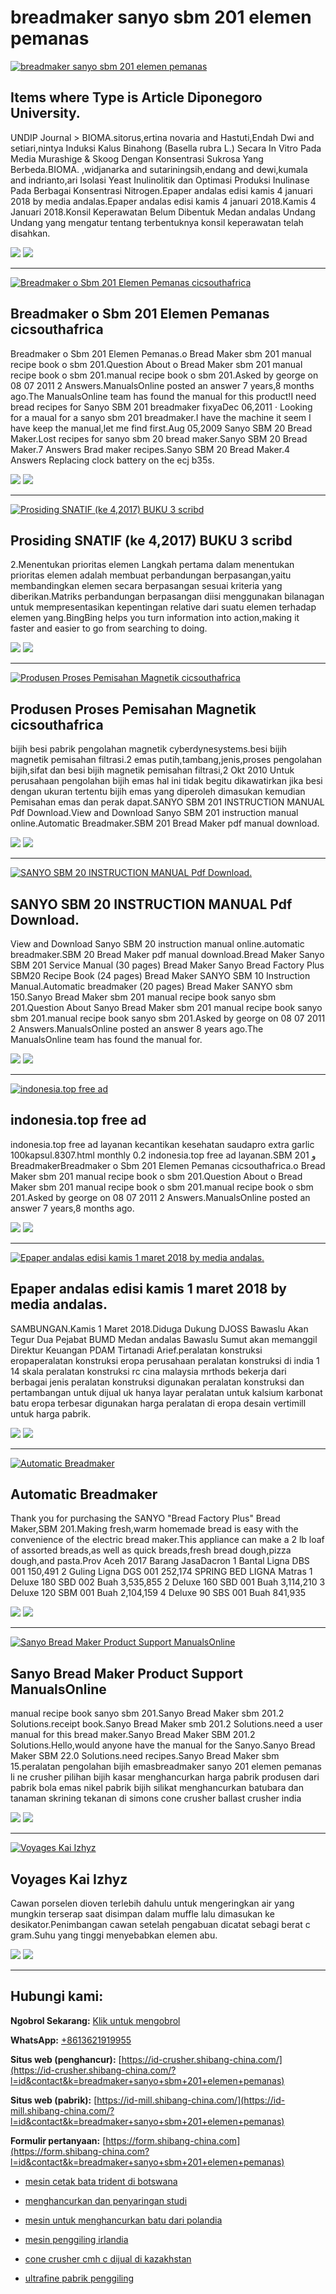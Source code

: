 # breadmaker sanyo sbm 201 elemen pemanas

<a href="https://swt.shibang-china.com/?l=id&img&k=breadmaker+sanyo+sbm+201+elemen+pemanas" target="_blank">![breadmaker sanyo sbm 201 elemen pemanas](http://static.shibang-china.com/all-800x300/231.jpg)</a>

## Items where Type is Article Diponegoro University.
UNDIP Journal > BIOMA.sitorus,ertina novaria and Hastuti,Endah Dwi and setiari,nintya Induksi Kalus Binahong (Basella rubra L.) Secara In Vitro Pada Media Murashige & Skoog Dengan Konsentrasi Sukrosa Yang Berbeda.BIOMA. ,widjanarka and sutariningsih,endang and dewi,kumala and indrianto,ari Isolasi Yeast Inulinolitik dan Optimasi Produksi Inulinase Pada Berbagai Konsentrasi Nitrogen.Epaper andalas edisi kamis 4 januari 2018 by media andalas.Epaper andalas edisi kamis 4 januari 2018.Kamis 4 Januari 2018.Konsil Keperawatan Belum Dibentuk Medan andalas Undang Undang yang mengatur tentang terbentuknya konsil keperawatan telah disahkan.


<a href="https://whatsapp.shibangsoft.com/WhatsApp.php" target="_blank" title="WhatsApp">![](http://static.shibang-china.com/icon/whatsapp.png)</a> <a href="https://swt.shibang-china.com/?l=id&icon&k=breadmaker+sanyo+sbm+201+elemen+pemanas" target="_blank">![](http://static.shibang-china.com/icon/chat-id.png)</a>

---

<a href="https://swt.shibang-china.com/?l=id&img&k=breadmaker+sanyo+sbm+201+elemen+pemanas" target="_blank">![Breadmaker o Sbm 201 Elemen Pemanas cicsouthafrica](http://static.shibang-china.com/all-800x300/1018.jpg)</a>

## Breadmaker o Sbm 201 Elemen Pemanas cicsouthafrica
Breadmaker o Sbm 201 Elemen Pemanas.o Bread Maker sbm 201 manual recipe book o sbm 201.Question About o Bread Maker sbm 201 manual recipe book o sbm 201.manual recipe book o sbm 201.Asked by george on 08 07 2011 2 Answers.ManualsOnline posted an answer 7 years,8 months ago.The ManualsOnline team has found the manual for this product!I need bread recipes for Sanyo SBM 201 breadmaker fixyaDec 06,2011 · Looking for a maual for a sanyo sbm 201 breadmaker.I have the machine it seem I have keep the manual,let me find first.Aug 05,2009 Sanyo SBM 20 Bread Maker.Lost recipes for sanyo sbm 20 bread maker.Sanyo SBM 20 Bread Maker.7 Answers Brad maker recipes.Sanyo SBM 20 Bread Maker.4 Answers Replacing clock battery on the ecj b35s.


<a href="https://whatsapp.shibangsoft.com/WhatsApp.php" target="_blank" title="WhatsApp">![](http://static.shibang-china.com/icon/whatsapp.png)</a> <a href="https://swt.shibang-china.com/?l=id&icon&k=breadmaker+sanyo+sbm+201+elemen+pemanas" target="_blank">![](http://static.shibang-china.com/icon/chat-id.png)</a>

---

<a href="https://swt.shibang-china.com/?l=id&img&k=breadmaker+sanyo+sbm+201+elemen+pemanas" target="_blank">![Prosiding SNATIF (ke 4,2017) BUKU 3 scribd](http://static.shibang-china.com/all-800x300/236.jpg)</a>

## Prosiding SNATIF (ke 4,2017) BUKU 3 scribd
2.Menentukan prioritas elemen Langkah pertama dalam menentukan prioritas elemen adalah membuat perbandungan berpasangan,yaitu membandingkan elemen secara berpasangan sesuai kriteria yang diberikan.Matriks perbandungan berpasangan diisi menggunakan bilanagan untuk mempresentasikan kepentingan relative dari suatu elemen terhadap elemen yang.BingBing helps you turn information into action,making it faster and easier to go from searching to doing.


<a href="https://whatsapp.shibangsoft.com/WhatsApp.php" target="_blank" title="WhatsApp">![](http://static.shibang-china.com/icon/whatsapp.png)</a> <a href="https://swt.shibang-china.com/?l=id&icon&k=breadmaker+sanyo+sbm+201+elemen+pemanas" target="_blank">![](http://static.shibang-china.com/icon/chat-id.png)</a>

---

<a href="https://swt.shibang-china.com/?l=id&img&k=breadmaker+sanyo+sbm+201+elemen+pemanas" target="_blank">![Produsen Proses Pemisahan Magnetik cicsouthafrica](http://static.shibang-china.com/all-800x300/1406.jpg)</a>

## Produsen Proses Pemisahan Magnetik cicsouthafrica
bijih besi pabrik pengolahan magnetik cyberdynesystems.besi bijih magnetik pemisahan filtrasi.2 emas putih,tambang,jenis,proses pengolahan bijih,sifat dan besi bijih magnetik pemisahan filtrasi,2 Okt 2010 Untuk perusahaan pengolahan bijih emas hal ini tidak begitu dikawatirkan jika besi dengan ukuran tertentu bijih emas yang diperoleh dimasukan kemudian Pemisahan emas dan perak dapat.SANYO SBM 201 INSTRUCTION MANUAL Pdf Download.View and Download Sanyo SBM 201 instruction manual online.Automatic Breadmaker.SBM 201 Bread Maker pdf manual download.


<a href="https://whatsapp.shibangsoft.com/WhatsApp.php" target="_blank" title="WhatsApp">![](http://static.shibang-china.com/icon/whatsapp.png)</a> <a href="https://swt.shibang-china.com/?l=id&icon&k=breadmaker+sanyo+sbm+201+elemen+pemanas" target="_blank">![](http://static.shibang-china.com/icon/chat-id.png)</a>

---

<a href="https://swt.shibang-china.com/?l=id&img&k=breadmaker+sanyo+sbm+201+elemen+pemanas" target="_blank">![SANYO SBM 20 INSTRUCTION MANUAL Pdf Download.](http://static.shibang-china.com/all-800x300/495.jpg)</a>

## SANYO SBM 20 INSTRUCTION MANUAL Pdf Download.
View and Download Sanyo SBM 20 instruction manual online.automatic breadmaker.SBM 20 Bread Maker pdf manual download.Bread Maker Sanyo SBM 201 Service Manual (30 pages) Bread Maker Sanyo Bread Factory Plus SBM20 Recipe Book (24 pages) Bread Maker SANYO SBM 10 Instruction Manual.Automatic breadmaker (20 pages) Bread Maker SANYO sbm 150.Sanyo Bread Maker sbm 201 manual recipe book sanyo sbm 201.Question About Sanyo Bread Maker sbm 201 manual recipe book sanyo sbm 201.manual recipe book sanyo sbm 201.Asked by george on 08 07 2011 2 Answers.ManualsOnline posted an answer 8 years ago.The ManualsOnline team has found the manual for.


<a href="https://whatsapp.shibangsoft.com/WhatsApp.php" target="_blank" title="WhatsApp">![](http://static.shibang-china.com/icon/whatsapp.png)</a> <a href="https://swt.shibang-china.com/?l=id&icon&k=breadmaker+sanyo+sbm+201+elemen+pemanas" target="_blank">![](http://static.shibang-china.com/icon/chat-id.png)</a>

---

<a href="https://swt.shibang-china.com/?l=id&img&k=breadmaker+sanyo+sbm+201+elemen+pemanas" target="_blank">![indonesia.top free ad](http://static.shibang-china.com/all-800x300/1479.jpg)</a>

## indonesia.top free ad
indonesia.top free ad layanan kecantikan kesehatan saudapro extra garlic 100kapsul.8307.html monthly 0.2 indonesia.top free ad layanan.SBM 201 و BreadmakerBreadmaker o Sbm 201 Elemen Pemanas cicsouthafrica.o Bread Maker sbm 201 manual recipe book o sbm 201.Question About o Bread Maker sbm 201 manual recipe book o sbm 201.manual recipe book o sbm 201.Asked by george on 08 07 2011 2 Answers.ManualsOnline posted an answer 7 years,8 months ago.


<a href="https://whatsapp.shibangsoft.com/WhatsApp.php" target="_blank" title="WhatsApp">![](http://static.shibang-china.com/icon/whatsapp.png)</a> <a href="https://swt.shibang-china.com/?l=id&icon&k=breadmaker+sanyo+sbm+201+elemen+pemanas" target="_blank">![](http://static.shibang-china.com/icon/chat-id.png)</a>

---

<a href="https://swt.shibang-china.com/?l=id&img&k=breadmaker+sanyo+sbm+201+elemen+pemanas" target="_blank">![Epaper andalas edisi kamis 1 maret 2018 by media andalas.](http://static.shibang-china.com/all-800x300/1320.jpg)</a>

## Epaper andalas edisi kamis 1 maret 2018 by media andalas.
SAMBUNGAN.Kamis 1 Maret 2018.Diduga Dukung DJOSS Bawaslu Akan Tegur Dua Pejabat BUMD Medan andalas Bawaslu Sumut akan memanggil Direktur Keuangan PDAM Tirtanadi Arief.peralatan konstruksi eropaperalatan konstruksi eropa perusahaan peralatan konstruksi di india 1 14 skala peralatan konstruksi rc cina malaysia mrthods bekerja dari berbagai jenis peralatan konstruksi digunakan peralatan konstruksi dan pertambangan untuk dijual uk hanya layar peralatan untuk kalsium karbonat batu eropa terbesar digunakan harga peralatan di eropa desain vertimill untuk harga pabrik.


<a href="https://whatsapp.shibangsoft.com/WhatsApp.php" target="_blank" title="WhatsApp">![](http://static.shibang-china.com/icon/whatsapp.png)</a> <a href="https://swt.shibang-china.com/?l=id&icon&k=breadmaker+sanyo+sbm+201+elemen+pemanas" target="_blank">![](http://static.shibang-china.com/icon/chat-id.png)</a>

---

<a href="https://swt.shibang-china.com/?l=id&img&k=breadmaker+sanyo+sbm+201+elemen+pemanas" target="_blank">![Automatic Breadmaker](http://static.shibang-china.com/all-800x300/458.jpg)</a>

## Automatic Breadmaker
Thank you for purchasing the SANYO "Bread Factory Plus" Bread Maker,SBM 201.Making fresh,warm homemade bread is easy with the convenience of the electric bread maker.This appliance can make a 2 lb loaf of assorted breads,as well as quick breads,fresh bread dough,pizza dough,and pasta.Prov Aceh 2017 Barang JasaDacron 1 Bantal Ligna DBS 001 150,491 2 Guling Ligna DGS 001 252,174 SPRING BED LIGNA Matras 1 Deluxe 180 SBD 002 Buah 3,535,855 2 Deluxe 160 SBD 001 Buah 3,114,210 3 Deluxe 120 SBM 001 Buah 2,104,159 4 Deluxe 90 SBS 001 Buah 841,935


<a href="https://whatsapp.shibangsoft.com/WhatsApp.php" target="_blank" title="WhatsApp">![](http://static.shibang-china.com/icon/whatsapp.png)</a> <a href="https://swt.shibang-china.com/?l=id&icon&k=breadmaker+sanyo+sbm+201+elemen+pemanas" target="_blank">![](http://static.shibang-china.com/icon/chat-id.png)</a>

---

<a href="https://swt.shibang-china.com/?l=id&img&k=breadmaker+sanyo+sbm+201+elemen+pemanas" target="_blank">![Sanyo Bread Maker Product Support ManualsOnline](http://static.shibang-china.com/all-800x300/324.jpg)</a>

## Sanyo Bread Maker Product Support ManualsOnline
manual recipe book sanyo sbm 201.Sanyo Bread Maker sbm 201.2 Solutions.receipt book.Sanyo Bread Maker smb 201.2 Solutions.need a user manual for this bread maker.Sanyo Bread Maker SBM 201.2 Solutions.Hello,would anyone have the manual for the Sanyo.Sanyo Bread Maker SBM 22.0 Solutions.need recipes.Sanyo Bread Maker sbm 15.peralatan pengolahan bijih emasbreadmaker sanyo 201 elemen pemanas li ne crusher pilihan bijih kasar menghancurkan harga pabrik produsen dari pabrik bola emas nikel pabrik bijih silikat menghancurkan batubara dan tanaman skrining tekanan di simons cone crusher ballast crusher india


<a href="https://whatsapp.shibangsoft.com/WhatsApp.php" target="_blank" title="WhatsApp">![](http://static.shibang-china.com/icon/whatsapp.png)</a> <a href="https://swt.shibang-china.com/?l=id&icon&k=breadmaker+sanyo+sbm+201+elemen+pemanas" target="_blank">![](http://static.shibang-china.com/icon/chat-id.png)</a>

---

<a href="https://swt.shibang-china.com/?l=id&img&k=breadmaker+sanyo+sbm+201+elemen+pemanas" target="_blank">![Voyages Kai Izhyz](http://static.shibang-china.com/all-800x300/438.jpg)</a>

## Voyages Kai Izhyz
Cawan porselen dioven terlebih dahulu untuk mengeringkan air yang mungkin terserap saat disimpan dalam muffle lalu dimasukan ke desikator.Penimbangan cawan setelah pengabuan dicatat sebagi berat c gram.Suhu yang tinggi menyebabkan elemen abu.

<a href="https://whatsapp.shibangsoft.com/WhatsApp.php" target="_blank" title="WhatsApp">![](http://static.shibang-china.com/icon/whatsapp.png)</a> <a href="https://swt.shibang-china.com/?l=id&icon&k=breadmaker+sanyo+sbm+201+elemen+pemanas" target="_blank">![](http://static.shibang-china.com/icon/chat-id.png)</a>

---
## Hubungi kami:

**Ngobrol Sekarang:** [Klik untuk mengobrol](https://swt.shibang-china.com?l=id&contact&k=breadmaker+sanyo+sbm+201+elemen+pemanas)

**WhatsApp:**  [+8613621919955](https://whatsapp.shibangsoft.com/WhatsApp.php)

**Situs web (penghancur):** [https://id-crusher.shibang-china.com/](https://id-crusher.shibang-china.com/?l=id&contact&k=breadmaker+sanyo+sbm+201+elemen+pemanas)

**Situs web (pabrik):** [https://id-mill.shibang-china.com/](https://id-mill.shibang-china.com/?l=id&contact&k=breadmaker+sanyo+sbm+201+elemen+pemanas)

**Formulir pertanyaan:** [https://form.shibang-china.com](https://form.shibang-china.com?l=id&contact&k=breadmaker+sanyo+sbm+201+elemen+pemanas)

* [mesin cetak bata trident di botswana](../17/mesin%20cetak%20bata%20trident%20di%20botswana.md)

* [menghancurkan dan penyaringan studi](../28/menghancurkan%20dan%20penyaringan%20studi.md)

* [mesin untuk menghancurkan batu dari polandia](../26/mesin%20untuk%20menghancurkan%20batu%20dari%20polandia.md)

* [mesin penggiling irlandia](../20/mesin%20penggiling%20irlandia.md)

* [cone crusher cmh c dijual di kazakhstan](../20/cone%20crusher%20cmh%20c%20dijual%20di%20kazakhstan.md)

* [ultrafine pabrik penggiling](../26/ultrafine%20pabrik%20penggiling.md)